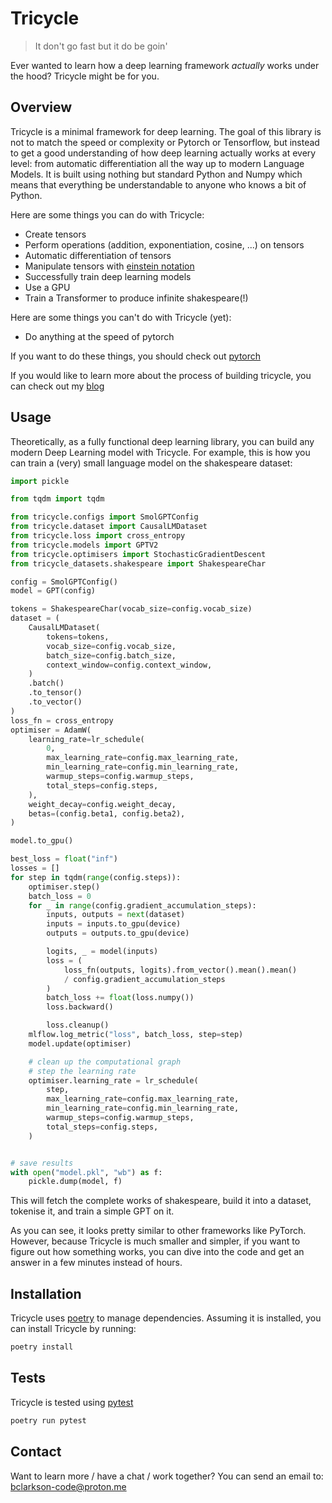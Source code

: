 # Tricycle
> It don't go fast but it do be goin'

Ever wanted to learn how a deep learning framework *actually* works under the hood? Tricycle might be for you.

## Overview
Tricycle is a minimal framework for deep learning. The goal of this library is
not to match the speed or complexity or Pytorch or Tensorflow, but instead to get a good understanding of how
deep learning actually works at every level: from automatic differentiation all the way up to modern Language Models. It is built using nothing but standard
Python and Numpy which means that everything be understandable to anyone who knows a bit of Python.

Here are some things you can do with Tricycle:
- Create tensors
- Perform operations (addition, exponentiation, cosine, ...) on tensors
- Automatic differentiation of tensors
- Manipulate tensors with [einstein notation](https://en.wikipedia.org/wiki/Einstein_notation)
- Successfully train deep learning models
- Use a GPU
- Train a Transformer to produce infinite shakespeare(!)

Here are some things you can't do with Tricycle (yet):
- Do anything at the speed of pytorch

If you want to do these things, you should check out [pytorch](https://pytorch.org/)

If you would like to learn more about the process of building tricycle, you can check out my [blog](http://bclarkson-code.com)

## Usage
Theoretically, as a fully functional deep learning library, you can build any modern Deep Learning model with Tricycle. For example, this is how you can train a (very) small language model on the shakespeare dataset:

```python
import pickle

from tqdm import tqdm

from tricycle.configs import SmolGPTConfig
from tricycle.dataset import CausalLMDataset
from tricycle.loss import cross_entropy
from tricycle.models import GPTV2
from tricycle.optimisers import StochasticGradientDescent
from tricycle_datasets.shakespeare import ShakespeareChar

config = SmolGPTConfig()
model = GPT(config)

tokens = ShakespeareChar(vocab_size=config.vocab_size)
dataset = (
    CausalLMDataset(
        tokens=tokens,
        vocab_size=config.vocab_size,
        batch_size=config.batch_size,
        context_window=config.context_window,
    )
    .batch()
    .to_tensor()
    .to_vector()
)
loss_fn = cross_entropy
optimiser = AdamW(
    learning_rate=lr_schedule(
        0,
        max_learning_rate=config.max_learning_rate,
        min_learning_rate=config.min_learning_rate,
        warmup_steps=config.warmup_steps,
        total_steps=config.steps,
    ),
    weight_decay=config.weight_decay,
    betas=(config.beta1, config.beta2),
)

model.to_gpu()

best_loss = float("inf")
losses = []
for step in tqdm(range(config.steps)):
    optimiser.step()
    batch_loss = 0
    for _ in range(config.gradient_accumulation_steps):
        inputs, outputs = next(dataset)
        inputs = inputs.to_gpu(device)
        outputs = outputs.to_gpu(device)

        logits, _ = model(inputs)
        loss = (
            loss_fn(outputs, logits).from_vector().mean().mean()
            / config.gradient_accumulation_steps
        )
        batch_loss += float(loss.numpy())
        loss.backward()

        loss.cleanup()
    mlflow.log_metric("loss", batch_loss, step=step)
    model.update(optimiser)

    # clean up the computational graph
    # step the learning rate
    optimiser.learning_rate = lr_schedule(
        step,
        max_learning_rate=config.max_learning_rate,
        min_learning_rate=config.min_learning_rate,
        warmup_steps=config.warmup_steps,
        total_steps=config.steps,
    )


# save results
with open("model.pkl", "wb") as f:
    pickle.dump(model, f)
```

This will fetch the complete works of shakespeare, build it into a dataset, tokenise it, and train a simple GPT on it.

As you can see, it looks pretty similar to other frameworks like PyTorch. However, because Tricycle is much smaller and simpler, if you want to figure out how something works, you can dive into the code and get an answer in a few minutes instead of hours.

## Installation
Tricycle uses [poetry](https://python-poetry.org/) to manage dependencies. Assuming it is installed, you
can install Tricycle by running:
```bash
poetry install
```

## Tests
Tricycle is tested using [pytest](https://docs.pytest.org/en/latest/)
```bash
poetry run pytest
```

## Contact
Want to learn more / have a chat / work together?
You can send an email to: [bclarkson-code@proton.me](mailto:bclarkson-code@proton.me)
